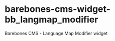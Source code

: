 barebones-cms-widget-bb_langmap_modifier
========================================

Barebones CMS - Language Map Modifier widget
